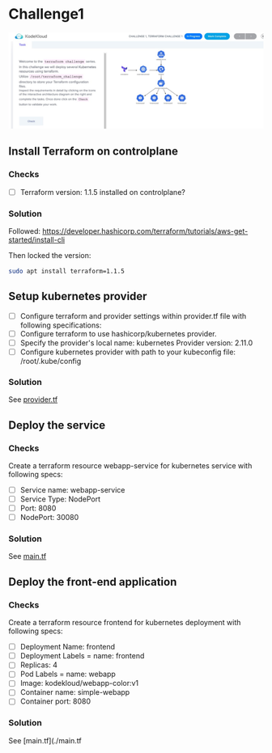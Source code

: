 # Challenge1

![](challenge1.jpg)


## Install Terraform on controlplane

### Checks

- [ ] Terraform version: 1.1.5 installed on controlplane?

### Solution

Followed: https://developer.hashicorp.com/terraform/tutorials/aws-get-started/install-cli

Then locked the version:

```bash
sudo apt install terraform=1.1.5
```

## Setup kubernetes provider

- [ ] Configure terraform and provider settings within provider.tf file with following specifications:
- [ ] Configure terraform to use hashicorp/kubernetes provider.
- [ ] Specify the provider's local name: kubernetes
      Provider version: 2.11.0
- [ ] Configure kubernetes provider with path to your kubeconfig file: /root/.kube/config

### Solution

See [provider.tf](./provider.tf)

## Deploy the service

### Checks

Create a terraform resource webapp-service for kubernetes service with following specs:

- [ ] Service name: webapp-service
- [ ] Service Type: NodePort
- [ ] Port: 8080
- [ ] NodePort: 30080

### Solution

See [main.tf](./main.tf)

## Deploy the front-end application

### Checks

Create a terraform resource frontend for kubernetes deployment with following specs:

- [ ] Deployment Name: frontend
- [ ] Deployment Labels = name: frontend
- [ ] Replicas: 4
- [ ] Pod Labels = name: webapp
- [ ] Image: kodekloud/webapp-color:v1
- [ ] Container name: simple-webapp
- [ ] Container port: 8080

### Solution

See [main.tf](./main.tf
